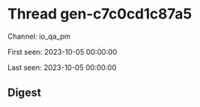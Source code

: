 # Thread gen-c7c0cd1c87a5
Channel: io_qa_pm

First seen: 2023-10-05 00:00:00

Last seen: 2023-10-05 00:00:00

## Digest


